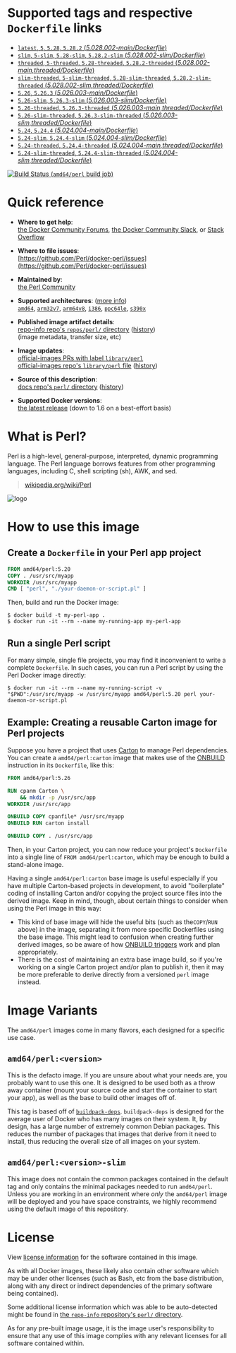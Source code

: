 <!--

********************************************************************************

WARNING:

    DO NOT EDIT "perl/README.md"

    IT IS AUTO-GENERATED

    (from the other files in "perl/" combined with a set of templates)

********************************************************************************

-->

# Supported tags and respective `Dockerfile` links

-	[`latest`, `5`, `5.28`, `5.28.2` (*5.028.002-main/Dockerfile*)](https://github.com/perl/docker-perl/blob/9c264844428eaef70ec0c8eefc213cae53fdf12f/5.028.002-main/Dockerfile)
-	[`slim`, `5-slim`, `5.28-slim`, `5.28.2-slim` (*5.028.002-slim/Dockerfile*)](https://github.com/perl/docker-perl/blob/9c264844428eaef70ec0c8eefc213cae53fdf12f/5.028.002-slim/Dockerfile)
-	[`threaded`, `5-threaded`, `5.28-threaded`, `5.28.2-threaded` (*5.028.002-main,threaded/Dockerfile*)](https://github.com/perl/docker-perl/blob/9c264844428eaef70ec0c8eefc213cae53fdf12f/5.028.002-main,threaded/Dockerfile)
-	[`slim-threaded`, `5-slim-threaded`, `5.28-slim-threaded`, `5.28.2-slim-threaded` (*5.028.002-slim,threaded/Dockerfile*)](https://github.com/perl/docker-perl/blob/9c264844428eaef70ec0c8eefc213cae53fdf12f/5.028.002-slim,threaded/Dockerfile)
-	[`5.26`, `5.26.3` (*5.026.003-main/Dockerfile*)](https://github.com/perl/docker-perl/blob/9c264844428eaef70ec0c8eefc213cae53fdf12f/5.026.003-main/Dockerfile)
-	[`5.26-slim`, `5.26.3-slim` (*5.026.003-slim/Dockerfile*)](https://github.com/perl/docker-perl/blob/9c264844428eaef70ec0c8eefc213cae53fdf12f/5.026.003-slim/Dockerfile)
-	[`5.26-threaded`, `5.26.3-threaded` (*5.026.003-main,threaded/Dockerfile*)](https://github.com/perl/docker-perl/blob/9c264844428eaef70ec0c8eefc213cae53fdf12f/5.026.003-main,threaded/Dockerfile)
-	[`5.26-slim-threaded`, `5.26.3-slim-threaded` (*5.026.003-slim,threaded/Dockerfile*)](https://github.com/perl/docker-perl/blob/9c264844428eaef70ec0c8eefc213cae53fdf12f/5.026.003-slim,threaded/Dockerfile)
-	[`5.24`, `5.24.4` (*5.024.004-main/Dockerfile*)](https://github.com/perl/docker-perl/blob/9c264844428eaef70ec0c8eefc213cae53fdf12f/5.024.004-main/Dockerfile)
-	[`5.24-slim`, `5.24.4-slim` (*5.024.004-slim/Dockerfile*)](https://github.com/perl/docker-perl/blob/9c264844428eaef70ec0c8eefc213cae53fdf12f/5.024.004-slim/Dockerfile)
-	[`5.24-threaded`, `5.24.4-threaded` (*5.024.004-main,threaded/Dockerfile*)](https://github.com/perl/docker-perl/blob/9c264844428eaef70ec0c8eefc213cae53fdf12f/5.024.004-main,threaded/Dockerfile)
-	[`5.24-slim-threaded`, `5.24.4-slim-threaded` (*5.024.004-slim,threaded/Dockerfile*)](https://github.com/perl/docker-perl/blob/9c264844428eaef70ec0c8eefc213cae53fdf12f/5.024.004-slim,threaded/Dockerfile)

[![Build Status](https://doi-janky.infosiftr.net/job/multiarch/job/amd64/job/perl/badge/icon) (`amd64/perl` build job)](https://doi-janky.infosiftr.net/job/multiarch/job/amd64/job/perl/)

# Quick reference

-	**Where to get help**:  
	[the Docker Community Forums](https://forums.docker.com/), [the Docker Community Slack](https://blog.docker.com/2016/11/introducing-docker-community-directory-docker-community-slack/), or [Stack Overflow](https://stackoverflow.com/search?tab=newest&q=docker)

-	**Where to file issues**:  
	[https://github.com/Perl/docker-perl/issues](https://github.com/Perl/docker-perl/issues)

-	**Maintained by**:  
	[the Perl Community](https://github.com/Perl/docker-perl)

-	**Supported architectures**: ([more info](https://github.com/docker-library/official-images#architectures-other-than-amd64))  
	[`amd64`](https://hub.docker.com/r/amd64/perl/), [`arm32v7`](https://hub.docker.com/r/arm32v7/perl/), [`arm64v8`](https://hub.docker.com/r/arm64v8/perl/), [`i386`](https://hub.docker.com/r/i386/perl/), [`ppc64le`](https://hub.docker.com/r/ppc64le/perl/), [`s390x`](https://hub.docker.com/r/s390x/perl/)

-	**Published image artifact details**:  
	[repo-info repo's `repos/perl/` directory](https://github.com/docker-library/repo-info/blob/master/repos/perl) ([history](https://github.com/docker-library/repo-info/commits/master/repos/perl))  
	(image metadata, transfer size, etc)

-	**Image updates**:  
	[official-images PRs with label `library/perl`](https://github.com/docker-library/official-images/pulls?q=label%3Alibrary%2Fperl)  
	[official-images repo's `library/perl` file](https://github.com/docker-library/official-images/blob/master/library/perl) ([history](https://github.com/docker-library/official-images/commits/master/library/perl))

-	**Source of this description**:  
	[docs repo's `perl/` directory](https://github.com/docker-library/docs/tree/master/perl) ([history](https://github.com/docker-library/docs/commits/master/perl))

-	**Supported Docker versions**:  
	[the latest release](https://github.com/docker/docker-ce/releases/latest) (down to 1.6 on a best-effort basis)

# What is Perl?

Perl is a high-level, general-purpose, interpreted, dynamic programming language. The Perl language borrows features from other programming languages, including C, shell scripting (sh), AWK, and sed.

> [wikipedia.org/wiki/Perl](https://en.wikipedia.org/wiki/Perl)

![logo](https://raw.githubusercontent.com/docker-library/docs/2f0c63f66919d5f310ba8357cec5f12d93ef4208/perl/logo.png)

# How to use this image

## Create a `Dockerfile` in your Perl app project

```dockerfile
FROM amd64/perl:5.20
COPY . /usr/src/myapp
WORKDIR /usr/src/myapp
CMD [ "perl", "./your-daemon-or-script.pl" ]
```

Then, build and run the Docker image:

```console
$ docker build -t my-perl-app .
$ docker run -it --rm --name my-running-app my-perl-app
```

## Run a single Perl script

For many simple, single file projects, you may find it inconvenient to write a complete `Dockerfile`. In such cases, you can run a Perl script by using the Perl Docker image directly:

```console
$ docker run -it --rm --name my-running-script -v "$PWD":/usr/src/myapp -w /usr/src/myapp amd64/perl:5.20 perl your-daemon-or-script.pl
```

## Example: Creating a reusable Carton image for Perl projects

Suppose you have a project that uses [Carton](https://metacpan.org/pod/Carton) to manage Perl dependencies. You can create a `amd64/perl:carton` image that makes use of the [ONBUILD](https://docs.docker.com/engine/reference/builder/#onbuild) instruction in its `Dockerfile`, like this:

```dockerfile
FROM amd64/perl:5.26

RUN cpanm Carton \
    && mkdir -p /usr/src/app
WORKDIR /usr/src/app

ONBUILD COPY cpanfile* /usr/src/myapp
ONBUILD RUN carton install

ONBUILD COPY . /usr/src/app
```

Then, in your Carton project, you can now reduce your project's `Dockerfile` into a single line of `FROM amd64/perl:carton`, which may be enough to build a stand-alone image.

Having a single `amd64/perl:carton` base image is useful especially if you have multiple Carton-based projects in development, to avoid "boilerplate" coding of installing Carton and/or copying the project source files into the derived image. Keep in mind, though, about certain things to consider when using the Perl image in this way:

-	This kind of base image will hide the useful bits (such as the`COPY`/`RUN` above) in the image, separating it from more specific Dockerfiles using the base image. This might lead to confusion when creating further derived images, so be aware of how [ONBUILD triggers](https://docs.docker.com/engine/reference/builder/#onbuild) work and plan appropriately.
-	There is the cost of maintaining an extra base image build, so if you're working on a single Carton project and/or plan to publish it, then it may be more preferable to derive directly from a versioned `perl` image instead.

# Image Variants

The `amd64/perl` images come in many flavors, each designed for a specific use case.

## `amd64/perl:<version>`

This is the defacto image. If you are unsure about what your needs are, you probably want to use this one. It is designed to be used both as a throw away container (mount your source code and start the container to start your app), as well as the base to build other images off of.

This tag is based off of [`buildpack-deps`](https://hub.docker.com/_/buildpack-deps/). `buildpack-deps` is designed for the average user of Docker who has many images on their system. It, by design, has a large number of extremely common Debian packages. This reduces the number of packages that images that derive from it need to install, thus reducing the overall size of all images on your system.

## `amd64/perl:<version>-slim`

This image does not contain the common packages contained in the default tag and only contains the minimal packages needed to run `amd64/perl`. Unless you are working in an environment where *only* the `amd64/perl` image will be deployed and you have space constraints, we highly recommend using the default image of this repository.

# License

View [license information](http://dev.perl.org/licenses/) for the software contained in this image.

As with all Docker images, these likely also contain other software which may be under other licenses (such as Bash, etc from the base distribution, along with any direct or indirect dependencies of the primary software being contained).

Some additional license information which was able to be auto-detected might be found in [the `repo-info` repository's `perl/` directory](https://github.com/docker-library/repo-info/tree/master/repos/perl).

As for any pre-built image usage, it is the image user's responsibility to ensure that any use of this image complies with any relevant licenses for all software contained within.
